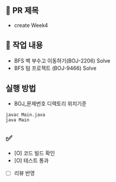 ## 📌 PR 제목
- create Week4

## 📝 작업 내용
- BFS 벽 부수고 이동하기(BOJ-2206) Solve
- BFS 텀 프로젝트 (BOJ-9466) Solve

## 실행 방법
- BOJ_문제번호 디렉토리 위치기준
```
javac Main.java
java Main
```
## ✅ 
- [O] 코드 빌드 확인
- [O] 테스트 통과
- [ ] 리뷰 반영
